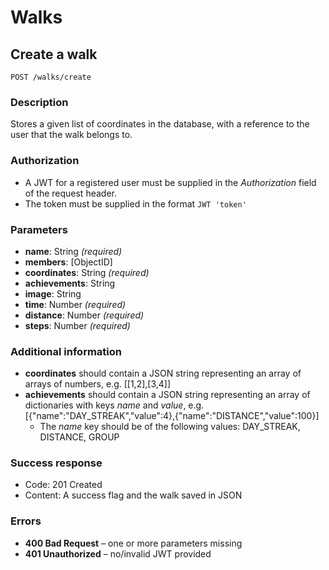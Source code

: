 # Walks

## Create a walk

```
POST /walks/create
```

### Description

Stores a given list of coordinates in the database, with a reference to the user that the walk belongs to.

### Authorization

- A JWT for a registered user must be supplied in the _Authorization_ field of the request header.
- The token must be supplied in the format `JWT 'token'`

### Parameters

- **name**: String _(required)_
- **members**: [ObjectID]
- **coordinates**: String _(required)_
- **achievements**: String
- **image**: String
- **time**: Number _(required)_
- **distance**: Number _(required)_
- **steps**: Number _(required)_
  
### Additional information

- **coordinates** should contain a JSON string representing an array of arrays of numbers, e.g. [[1,2],[3,4]]
- **achievements** should contain a JSON string representing an array of dictionaries with keys _name_ and _value_, e.g. [{"name":"DAY_STREAK","value":4},{"name":"DISTANCE","value":100}]
  - The _name_ key should be of the following values: DAY_STREAK, DISTANCE, GROUP

### Success response

- Code: 201 Created
- Content: A success flag and the walk saved in JSON

### Errors

- **400 Bad Request** – one or more parameters missing
- **401 Unauthorized** – no/invalid JWT provided
